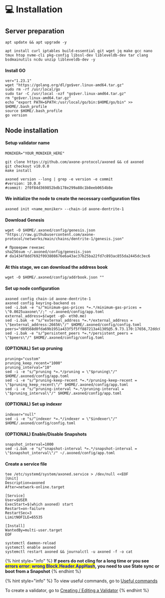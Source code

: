 # 💻 Installation

## Server preparation

```shell
apt update && apt upgrade -y
```

```shell
apt install curl iptables build-essential git wget jq make gcc nano tmux htop nvme-cli pkg-config libssl-dev libleveldb-dev tar clang bsdmainutils ncdu unzip libleveldb-dev -y
```

#### Install GO

```shell
ver="1.23.1"
wget "https://golang.org/dl/go$ver.linux-amd64.tar.gz"
sudo rm -rf /usr/local/go
sudo tar -C /usr/local -xzf "go$ver.linux-amd64.tar.gz"
rm "go$ver.linux-amd64.tar.gz"
echo "export PATH=$PATH:/usr/local/go/bin:$HOME/go/bin" >> $HOME/.bash_profile
source $HOME/.bash_profile
go version
```

## Node installation

#### Setup validator name

```shell
MONIKER="YOUR_MONIKER_HERE"
```

```shell
git clone https://github.com/axone-protocol/axoned && cd axoned
git checkout v10.0.0
make install

axoned version --long | grep -e version -e commit
#version: 10.0.0
#commit: 2f0f84d369852bdb178e299a88c1b8eeb0654b8e
```

#### We initialize the node to create the necessary configuration files

```shell
axoned init <name_moniker> --chain-id axone-dentrite-1
```

#### Download Genesis

```shell
wget -O $HOME/.axoned/config/genesis.json "https://raw.githubusercontent.com/axone-protocol/networks/main/chains/dentrite-1/genesis.json"

# Проверим генезис
sha256sum ~/.axoned/config/genesis.json
# da1434f8dd7692f093808676e6a43ac37b25ba22fd7c893ac855da2445dc3ec6
```

#### At this stage, we can download the address book

```shell
wget -O $HOME/.axoned/config/addrbook.json ""
```

#### Set up node configuration

```shell
axoned config chain-id axone-dentrite-1
axoned config keyring-backend os
sed -i.bak -e "s/^minimum-gas-prices *=.*/minimum-gas-prices = \"0.0025uaxone\"/;" ~/.axoned/config/app.toml
external_address=$(wget -qO- eth0.me)
sed -i.bak -e "s/^external_address *=.*/external_address = \"$external_address:26656\"/" $HOME/.axoned/config/config.toml
peers="d89568d0fda69b1951a433f5f5ff887213a41305@5.9.73.170:17656,72ddc04c09160a58289f9a7c5b29aac358635178@142.132.202.50:38656"
sed -i.bak -e "s/^persistent_peers *=.*/persistent_peers = \"$peers\"/" $HOME/.axoned/config/config.toml
```

#### (OPTIONAL) Set up pruning

```shell
pruning="custom"
pruning_keep_recent="1000"
pruning_interval="10"
sed -i -e "s/^pruning *=.*/pruning = \"$pruning\"/" $HOME/.axoned/config/app.toml
sed -i -e "s/^pruning-keep-recent *=.*/pruning-keep-recent = \"$pruning_keep_recent\"/" $HOME/.axoned/config/app.toml
sed -i -e "s/^pruning-interval *=.*/pruning-interval = \"$pruning_interval\"/" $HOME/.axoned/config/app.toml
```

#### (OPTIONAL) Set up indexer

```shell
indexer="null"
sed -i -e "s/^indexer *=.*/indexer = \"$indexer\"/" $HOME/.axoned/config/config.toml
```

#### (OPTIONAL) Enable/Disable Snapshots

```shell
snapshot_interval=1000
sed -i.bak -e "s/^snapshot-interval *=.*/snapshot-interval = \"$snapshot_interval\"/" ~/.axoned/config/app.toml
```

#### Create a service file

```shell
tee /etc/systemd/system/axoned.service > /dev/null <<EOF
[Unit]
Description=axoned
After=network-online.target

[Service]
User=$USER
ExecStart=$(which axoned) start
Restart=on-failure
RestartSec=3
LimitNOFILE=65535

[Install]
WantedBy=multi-user.target
EOF
```

```shell
systemctl daemon-reload
systemctl enable axoned
systemctl restart axoned && journalctl -u axoned -f -o cat
```

{% hint style="info" %}
**If peers do not cling for a long time or you see&#x20;**<mark style="color:blue;">**errors error: wrong Block.Header.AppHash**</mark>**, you need to use State sync or boot from a Snapshot**
{% endhint %}

{% hint style="info" %}
To view useful commands, go to [Useful commands](https://utsa.gitbook.io/services/cosmos-wiki/useful-commands)

To create a validator, go to [Creating / Editing a Validator](https://utsa.gitbook.io/services/cosmos-wiki/creating-editing-a-validator)
{% endhint %}
